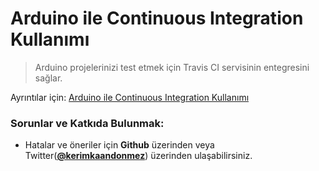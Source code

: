 # Arduino ile Continuous Integration Kullanımı

> Arduino projelerinizi test etmek için Travis CI servisinin entegresini sağlar.

Ayrıntılar için: [Arduino ile Continuous Integration Kullanımı](http://kerimkaan.com/arduino-ile-ci/)

### Sorunlar ve Katkıda Bulunmak:

* Hatalar ve öneriler için **Github** üzerinden veya Twitter(**[@kerimkaandonmez](https://twitter.com/kerimkaandonmez)**) üzerinden ulaşabilirsiniz.
